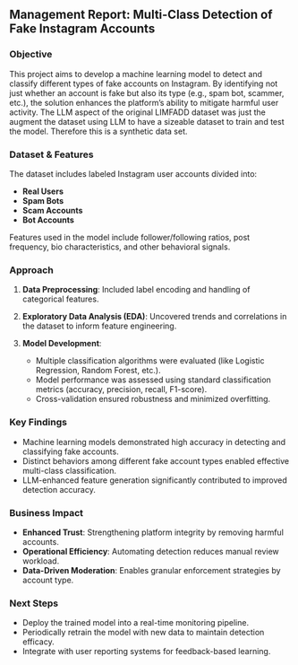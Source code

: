 ## Management Report: Multi-Class Detection of Fake Instagram Accounts

### Objective

This project aims to develop a machine learning model to detect and classify different types of fake accounts on Instagram. By identifying not just whether an account is fake but also its type (e.g., spam bot, scammer, etc.), the solution enhances the platform’s ability to mitigate harmful user activity.
The LLM aspect of the original LIMFADD dataset was just the augment the dataset using LLM to have a sizeable dataset to train and test the model. Therefore this is a synthetic data set. 

### Dataset & Features

The dataset includes labeled Instagram user accounts divided into:

* **Real Users**
* **Spam Bots**
* **Scam Accounts**
* **Bot Accounts**

Features used in the model include follower/following ratios, post frequency, bio characteristics, and other behavioral signals.

### Approach

1. **Data Preprocessing**: Included label encoding and handling of categorical features.
2. **Exploratory Data Analysis (EDA)**: Uncovered trends and correlations in the dataset to inform feature engineering.
3. **Model Development**:

   * Multiple classification algorithms were evaluated (like Logistic Regression, Random Forest, etc.).
   * Model performance was assessed using standard classification metrics (accuracy, precision, recall, F1-score).
   * Cross-validation ensured robustness and minimized overfitting.

### Key Findings

* Machine learning models demonstrated high accuracy in detecting and classifying fake accounts.
* Distinct behaviors among different fake account types enabled effective multi-class classification.
* LLM-enhanced feature generation significantly contributed to improved detection accuracy.

### Business Impact

* **Enhanced Trust**: Strengthening platform integrity by removing harmful accounts.
* **Operational Efficiency**: Automating detection reduces manual review workload.
* **Data-Driven Moderation**: Enables granular enforcement strategies by account type.

### Next Steps

* Deploy the trained model into a real-time monitoring pipeline.
* Periodically retrain the model with new data to maintain detection efficacy.
* Integrate with user reporting systems for feedback-based learning.

